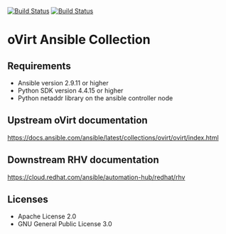 [![Build Status](https://jenkins.ovirt.org/job/oVirt_ovirt-ansible-collection_standard-check-pr/badge/icon)](https://jenkins.ovirt.org/job/oVirt_ovirt-ansible-collection_standard-check-pr/)
[![Build Status](https://img.shields.io/badge/docs-latest-blue.svg)](https://docs.ansible.com/ansible/2.10/collections/ovirt/ovirt/index.html)

oVirt Ansible Collection
====================================

Requirements
------------

 * Ansible version 2.9.11 or higher
 * Python SDK version 4.4.15 or higher
 * Python netaddr library on the ansible controller node

Upstream oVirt documentation
--------------
https://docs.ansible.com/ansible/latest/collections/ovirt/ovirt/index.html

Downstream RHV documentation
--------------
https://cloud.redhat.com/ansible/automation-hub/redhat/rhv


Licenses
-------

- Apache License 2.0
- GNU General Public License 3.0
